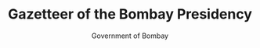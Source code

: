 ---
title: "Gazetteer of the Bombay Presidency"
author: ["Government of Bombay"]
language: ["English"]
genre: ["Travel Literature"]
description: "Multi-volume administrative encyclopedia documenting geography, history, demographics, economy, and resources of Bombay Presidency districts. Comprehensive colonial reference work combining statistical data with historical and ethnographic descriptions."
sources:
  - name: "Internet Archive"
    url: "https://archive.org/details/dli.ministry.08144; https://archive.org/details/in.gov.ignca.17331; https://archive.org/details/in.gov.ignca.17350"
    type: "other"
references:
  - name: "Wikipedia: Bombay Presidency"
    url: "https://en.wikipedia.org/wiki/Bombay_Presidency"
    type: "wikipedia"
  - name: "Open Library: Gazetteer of the Bombay"
    url: "https://openlibrary.org/search?q=Gazetteer+of+the+Bombay+Presidency+language+Government+of+Bombay"
    type: "other"
featured: false
publishDate: 2025-10-30
tags: ['classical', 'literature']
---